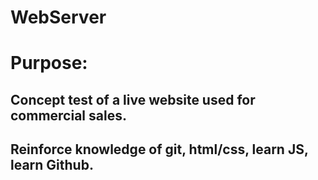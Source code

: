 # WebServer

# Purpose: 
## Concept test of a live website used for commercial sales.
## Reinforce knowledge of git, html/css, learn JS, learn Github.
